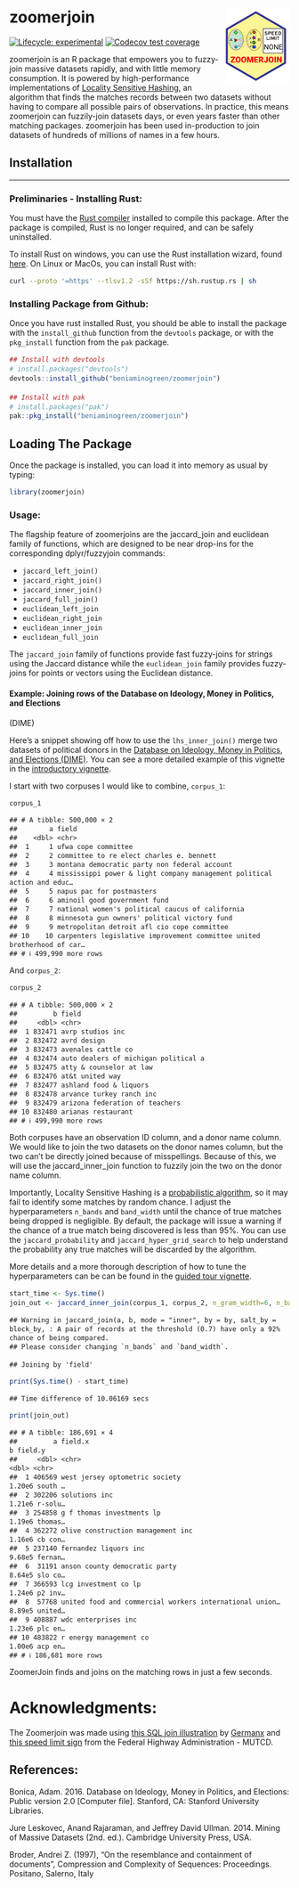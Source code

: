 
# zoomerjoin <img src='man/figures/logo.png' align="right" height="139" />

<!-- badges: start -->

[![Lifecycle:
experimental](https://img.shields.io/badge/lifecycle-experimental-orange.svg)](https://lifecycle.r-lib.org/articles/stages.html#experimental)
[![Codecov test
coverage](https://codecov.io/gh/beniaminogreen/zoomerjoin/branch/main/graph/badge.svg)](https://app.codecov.io/gh/beniaminogreen/zoomerjoin?branch=main)
<!-- badges: end -->

zoomerjoin is an R package that empowers you to fuzzy-join massive
datasets rapidly, and with little memory consumption. It is powered by
high-performance implementations of [Locality Sensitive
Hashing](https://en.wikipedia.org/wiki/Locality-sensitive_hashing), an
algorithm that finds the matches records between two datasets without
having to compare all possible pairs of observations. In practice, this
means zoomerjoin can fuzzily-join datasets days, or even years faster
than other matching packages. zoomerjoin has been used in-production to
join datasets of hundreds of millions of names in a few hours.

## Installation

------------------------------------------------------------------------

### Preliminaries - Installing Rust:

You must have the [Rust
compiler](https://www.rust-lang.org/tools/install) installed to compile
this package. After the package is compiled, Rust is no longer required,
and can be safely uninstalled.

To install Rust on windows, you can use the Rust installation wizard,
found
[here](https://forge.rust-lang.org/infra/other-installation-methods.html).
On Linux or MacOs, you can install Rust with:

``` sh
curl --proto '=https' --tlsv1.2 -sSf https://sh.rustup.rs | sh
```

### Installing Package from Github:

Once you have rust installed Rust, you should be able to install the
package with the `install_github` function from the `devtools` package,
or with the `pkg_install` function from the `pak` package.

``` r
## Install with devtools
# install.packages("devtools")
devtools::install_github("beniaminogreen/zoomerjoin")

## Install with pak
# install.packages("pak")
pak::pkg_install("beniaminogreen/zoomerjoin")
```

## Loading The Package

Once the package is installed, you can load it into memory as usual by
typing:

``` r
library(zoomerjoin)
```

### Usage:

The flagship feature of zoomerjoins are the jaccard_join and euclidean
family of functions, which are designed to be near drop-ins for the
corresponding dplyr/fuzzyjoin commands:

- `jaccard_left_join()`
- `jaccard_right_join()`
- `jaccard_inner_join()`
- `jaccard_full_join()`
- `euclidean_left_join`
- `euclidean_right_join`
- `euclidean_inner_join`
- `euclidean_full_join`

The `jaccard_join` family of functions provide fast fuzzy-joins for
strings using the Jaccard distance while the `euclidean_join` family
provides fuzzy-joins for points or vectors using the Euclidean distance.

#### Example: Joining rows of the Database on Ideology, Money in Politics, and Elections

(DIME)

Here’s a snippet showing off how to use the `lhs_inner_join()` merge two
datasets of political donors in the [Database on Ideology, Money in
Politics, and Elections (DIME)](https://data.stanford.edu/dime). You can
see a more detailed example of this vignette in the [introductory
vignette](https://beniaminogreen.github.io/zoomerjoin/articles/guided_tour.html).

I start with two corpuses I would like to combine, `corpus_1`:

``` r
corpus_1
```

    ## # A tibble: 500,000 × 2
    ##        a field                                                                  
    ##    <dbl> <chr>                                                                  
    ##  1     1 ufwa cope committee                                                    
    ##  2     2 committee to re elect charles e. bennett                               
    ##  3     3 montana democratic party non federal account                           
    ##  4     4 mississippi power & light company management political action and educ…
    ##  5     5 napus pac for postmasters                                              
    ##  6     6 aminoil good government fund                                           
    ##  7     7 national women's political caucus of california                        
    ##  8     8 minnesota gun owners' political victory fund                           
    ##  9     9 metropolitan detroit afl cio cope committee                            
    ## 10    10 carpenters legislative improvement committee united brotherhood of car…
    ## # ℹ 499,990 more rows

And `corpus_2`:

``` r
corpus_2
```

    ## # A tibble: 500,000 × 2
    ##         b field                               
    ##     <dbl> <chr>                               
    ##  1 832471 avrp studios inc                    
    ##  2 832472 avrd design                         
    ##  3 832473 avenales cattle co                  
    ##  4 832474 auto dealers of michigan political a
    ##  5 832475 atty & counselor at law             
    ##  6 832476 at&t united way                     
    ##  7 832477 ashland food & liquors              
    ##  8 832478 arvance turkey ranch inc            
    ##  9 832479 arizona federation of teachers      
    ## 10 832480 arianas restaurant                  
    ## # ℹ 499,990 more rows

Both corpuses have an observation ID column, and a donor name column. We
would like to join the two datasets on the donor names column, but the
two can’t be directly joined because of misspellings. Because of this,
we will use the jaccard_inner_join function to fuzzily join the two on
the donor name column.

Importantly, Locality Sensitive Hashing is a [probabilistic
algorithm](https://en.wikipedia.org/wiki/Randomized_algorithm), so it
may fail to identify some matches by random chance. I adjust the
hyperparameters `n_bands` and `band_width` until the chance of true
matches being dropped is negligible. By default, the package will issue
a warning if the chance of a true match being discovered is less than
95%. You can use the `jaccard_probability` and
`jaccard_hyper_grid_search` to help understand the probability any true
matches will be discarded by the algorithm.

More details and a more thorough description of how to tune the
hyperparameters can be can be found in the [guided tour
vignette](https://beniaminogreen.github.io/zoomerjoin/articles/guided_tour.html).

``` r
start_time <- Sys.time()
join_out <- jaccard_inner_join(corpus_1, corpus_2, n_gram_width=6, n_bands=20, band_width=6)
```

    ## Warning in jaccard_join(a, b, mode = "inner", by = by, salt_by = block_by, : A pair of records at the threshold (0.7) have only a 92% chance of being compared.
    ## Please consider changing `n_bands` and `band_width`.

    ## Joining by 'field'

``` r
print(Sys.time() - start_time)
```

    ## Time difference of 10.06169 secs

``` r
print(join_out)
```

    ## # A tibble: 186,691 × 4
    ##         a field.x                                                      b field.y
    ##     <dbl> <chr>                                                    <dbl> <chr>  
    ##  1 406569 west jersey optometric society                          1.20e6 south …
    ##  2 302206 solutions inc                                           1.21e6 r-solu…
    ##  3 254858 g f thomas investments lp                               1.19e6 thomas…
    ##  4 362272 olive construction management inc                       1.16e6 cb con…
    ##  5 237140 fernandez liquors inc                                   9.68e5 fernan…
    ##  6  31191 anson county democratic party                           8.64e5 slo co…
    ##  7 366593 lcg investment co lp                                    1.24e6 p2 inv…
    ##  8  57768 united food and commercial workers international union… 8.89e5 united…
    ##  9 408887 wdc enterprises inc                                     1.23e6 plc en…
    ## 10 483822 r energy management co                                  1.00e6 acp en…
    ## # ℹ 186,681 more rows

ZoomerJoin finds and joins on the matching rows in just a few seconds.

# Acknowledgments:

The Zoomerjoin was made using [this SQL join
illustration](https://commons.wikimedia.org/wiki/File:SQL_Join_-_08_A_Cross_Join_B.svg)
by [Germanx](https://commons.wikimedia.org/wiki/User:GermanX) and [this
speed limit
sign](https://commons.wikimedia.org/wiki/File:Speed_limit_75_sign.svg)
from the Federal Highway Administration - MUTCD.

## References:

Bonica, Adam. 2016. Database on Ideology, Money in Politics, and
Elections: Public version 2.0 \[Computer file\]. Stanford, CA: Stanford
University Libraries.

Jure Leskovec, Anand Rajaraman, and Jeffrey David Ullman. 2014. Mining
of Massive Datasets (2nd. ed.). Cambridge University Press, USA.

Broder, Andrei Z. (1997), “On the resemblance and containment of
documents”, Compression and Complexity of Sequences: Proceedings.
Positano, Salerno, Italy
